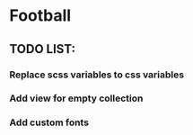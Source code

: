 # Football

## TODO LIST:
 ### Replace scss variables to css variables
 ### Add view for empty collection
 ### Add custom fonts
 
   
